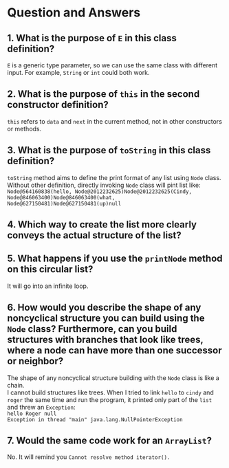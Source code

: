 # Question and Answers

## 1. What is the purpose of `E` in this class definition?
`E` is a generic type parameter, so we can use the same class with different input. For example, `String` or `int` could both work.

## 2. What is the purpose of `this` in the second constructor definition?
`this` refers to `data` and `next` in the current method, not in other constructors or methods.

## 3. What is the purpose of `toString` in this class definition?
`toString` method aims to define the print format of any list using `Node` class. Without other definition, directly invoking `Node` class will pint list like:  <br /> 
`Node@564160838(hello, Node@2012232625)Node@2012232625(Cindy, Node@846063400)Node@846063400(what, Node@627150481)Node@627150481(up)null`
  
## 4. Which way to create the list more clearly conveys the actual structure of the list?

## 5. What happens if you use the `printNode` method on this circular list?
It will go into an infinite loop.

## 6. How would you describe the shape of any noncyclical structure you can build using the `Node` class? Furthermore, can you build structures with branches that look like trees, where a node can have more than one successor or neighbor?
The shape of any noncyclical structure building with the `Node` class is like a chain. <br /> 
I cannot build structures like trees. When I tried to link `hello` to `cindy` and `roger` the same time and run the program, it printed only part of the `list` and threw an `Exception`: <br /> 
`hello Roger null`<br /> 
`Exception in thread "main" java.lang.NullPointerException`  

## 7. Would the same code work for an `ArrayList`?
No. It will remind you `Cannot resolve method iterator(). ` 
